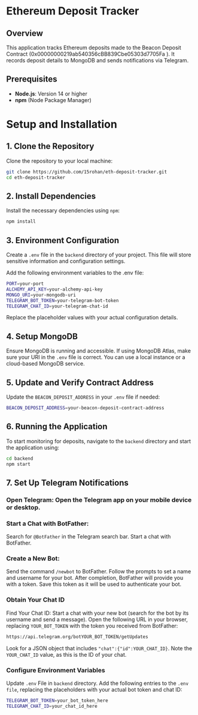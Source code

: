 # Ethereum Deposit Tracker

## Overview

This application tracks Ethereum deposits made to the Beacon Deposit Contract (0x00000000219ab540356cBB839Cbe05303d7705Fa ). It records deposit details to MongoDB and sends notifications via Telegram.

## Prerequisites

- **Node.js**: Version 14 or higher
- **npm** (Node Package Manager)

# Setup and Installation

## 1. Clone the Repository

Clone the repository to your local machine:

```bash
git clone https://github.com/15rohan/eth-deposit-tracker.git
cd eth-deposit-tracker
```

## 2. Install Dependencies
Install the necessary dependencies using `npm`:

```bash
npm install
```

## 3. Environment Configuration
Create a `.env` file in the `backend` directory of your project. This file will store sensitive information and configuration settings.

Add the following environment variables to the .env file:

```bash
PORT=your-port
ALCHEMY_API_KEY=your-alchemy-api-key
MONGO_URI=your-mongodb-uri
TELEGRAM_BOT_TOKEN=your-telegram-bot-token
TELEGRAM_CHAT_ID=your-telegram-chat-id
```

Replace the placeholder values with your actual configuration details.

## 4.  Setup MongoDB
Ensure MongoDB is running and accessible. If using MongoDB Atlas, make sure your URI in the `.env` file is correct. You can use a local instance or a cloud-based MongoDB service.

## 5. Update and Verify Contract Address
Update the `BEACON_DEPOSIT_ADDRESS` in your `.env` file if needed:

```bash
BEACON_DEPOSIT_ADDRESS=your-beacon-deposit-contract-address
```

## 6. Running the Application
To start monitoring for deposits, navigate to the `backend` directory and start the application using:

```bash
cd backend
npm start
```

## 7. Set Up Telegram Notifications

### Open Telegram: Open the Telegram app on your mobile device or desktop.

### Start a Chat with BotFather:
Search for `@BotFather` in the Telegram search bar.
Start a chat with BotFather.

### Create a New Bot:
Send the command `/newbot` to BotFather.
Follow the prompts to set a name and username for your bot.
After completion, BotFather will provide you with a token. Save this token as it will be used to authenticate your bot.

### Obtain Your Chat ID
Find Your Chat ID:
Start a chat with your new bot (search for the bot by its username and send a message).
Open the following URL in your browser, replacing `YOUR_BOT_TOKEN` with the token you received from BotFather:

```bash
https://api.telegram.org/botYOUR_BOT_TOKEN/getUpdates
```

Look for a JSON object that includes `"chat":{"id":YOUR_CHAT_ID}`. Note the `YOUR_CHAT_ID` value, as this is the ID of your chat.

### Configure Environment Variables
Update `.env` File in `backend` directory.
Add the following entries to the `.env file`, replacing the placeholders with your actual bot token and chat ID:

```bash
TELEGRAM_BOT_TOKEN=your_bot_token_here
TELEGRAM_CHAT_ID=your_chat_id_here
```